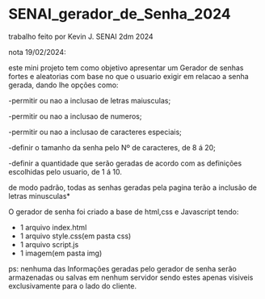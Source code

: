 # SENAI_gerador_de_Senha_2024
trabalho feito por Kevin J. SENAI 2dm 2024

nota  19/02/2024:

este mini projeto tem como objetivo apresentar um Gerador de senhas fortes e aleatorias
com base no que o usuario exigir em relacao a senha gerada, dando lhe opções como:

-permitir ou nao a inclusao de letras maiusculas;

-permitir ou nao a inclusao de numeros;

-permitir ou nao a inclusao de caracteres especiais;

-definir o tamanho da senha pelo Nº de caracteres, de 8 á 20;

-definir a quantidade que serão geradas de acordo com as definições escolhidas pelo usuario, de 1 á 10.


de modo padrão, todas as senhas geradas pela pagina terão a inclusão de letras minusculas*

O gerador de senha foi criado a base de html,css e Javascript tendo:
- 1 arquivo index.html
- 1 arquivo style.css(em pasta css)
- 1 arquivo script.js
- 1 imagem(em pasta img)

 ps: nenhuma das Informações geradas pelo gerador de senha serão armazenadas ou salvas em nenhum servidor
 sendo estes apenas visiveis exclusivamente para o lado do cliente.

